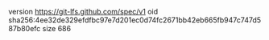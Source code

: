 version https://git-lfs.github.com/spec/v1
oid sha256:4ee32de329efdfbc97e7d201ec0d74fc2671bb42eb665fb947c747d587b80efc
size 686
